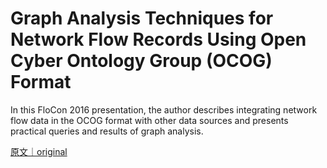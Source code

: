 
# Graph Analysis Techniques for Network Flow Records Using Open Cyber Ontology Group (OCOG) Format

In this FloCon 2016 presentation, the author describes integrating network flow data in the OCOG format with other data sources and presents practical queries and results of graph analysis.

[原文｜original](https://insights.sei.cmu.edu/library/graph-analysis-techniques-for-network-flow-records-using-open-cyber-ontology-group-ocog-format/)
        